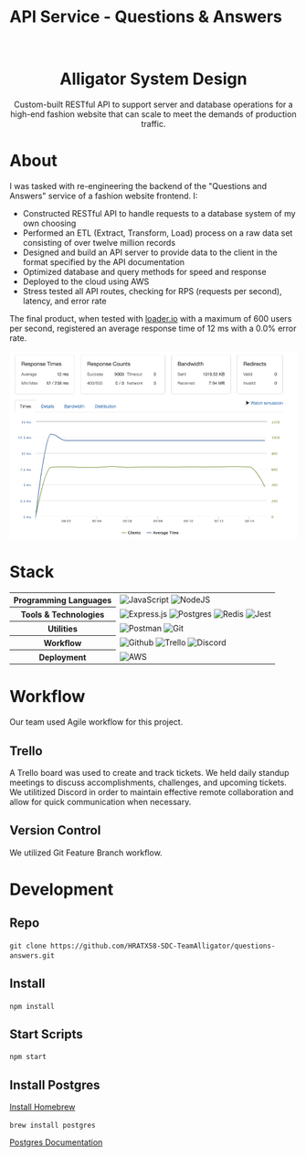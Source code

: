 # API Service - Questions & Answers
<br />
<p align="center">
  <h1 align="center">Alligator System Design</h1>

  <p align="center">
    Custom-built RESTful API to support server and database operations for a high-end fashion website that can scale to meet the demands of production traffic.

# About
I was tasked with re-engineering the backend of the "Questions and Answers" service of a fashion website frontend. I:
  * Constructed RESTful API to handle requests to a database system of my own choosing
  * Performed an ETL (Extract, Transform, Load) process on a raw data set consisting of over twelve million records
  * Designed and build an API server to provide data to the client in the format specified by the API documentation
  * Optimized database and query methods for speed and response
  * Deployed to the cloud using AWS
  * Stress tested all API routes, checking for RPS (requests per second), latency, and error rate

The final product, when tested with <a href="https://loader.io">loader.io</a> with a maximum of 600 users per second, registered an average response time of 12 ms with a 0.0% error rate.

![](./loaderData.png)


# Stack

<table>
  <tbody>
    <tr>
      <th>Programming Languages</th>
      <td>
        <img alt="JavaScript" src="https://img.shields.io/badge/javascript%20-%23323330.svg?&style=for-the-badge&logo=javascript&logoColor=%23F7DF1E" />
        <img alt="NodeJS" src="https://img.shields.io/badge/node.js-%2343853D.svg?&style=for-the-badge&logo=node.js&logoColor=white"/>
      </td>
    </tr>
    <tr>
      <th>Tools & Technologies</th>
      <td>
        <img alt="Express.js" src="https://img.shields.io/badge/express.js-%23404d59.svg?&style=for-the-badge"/>
        <img alt="Postgres" src ="https://img.shields.io/badge/postgres-%23316192.svg?&style=for-the-badge&logo=postgresql&logoColor=white"/>
        <img alt="Redis" src="https://img.shields.io/badge/redis-%23DD0031.svg?style=for-the-badge&logo=redis&logoColor=white">
        <img alt="Jest" src="https://img.shields.io/badge/-jest-%23C21325?style=for-the-badge&logo=jest&logoColor=white">
      </td>
    </tr>
    <tr>
      <th>Utilities</th>
      <td>
        <img alt="Postman" src="https://img.shields.io/badge/Postman-FF6C37?style=for-the-badge&logo=postman&logoColor=red" />
        <img alt="Git" src="https://img.shields.io/badge/Git-F05032?style=for-the-badge&logo=git&logoColor=white" />
      </td>
    </tr>
     <tr>
      <th>Workflow</th>
      <td>
        <img alt="Github" src="https://img.shields.io/badge/GitHub-100000?style=for-the-badge&logo=github&logoColor=white"/>
        <img alt="Trello" src="https://img.shields.io/badge/Trello-%23026AA7.svg?&style=for-the-badge&logo=Trello&logoColor=white"/>
        <img alt="Discord" src="https://img.shields.io/badge/Discord-7289DA?style=for-the-badge&logo=discord&logoColor=white"/>
      </td>
    </tr>
    <tr>
      <th>Deployment</th>
      <td>
        <img alt="AWS" src="https://img.shields.io/badge/AWS-%23FF9900.svg?&style=for-the-badge&logo=amazon-aws&logoColor=white"/>
      </td>
    </tr>
  </tbody>
</table>

# Workflow
Our team used Agile workflow for this project.

## Trello
A Trello board was used to create and track tickets. We held daily standup meetings to discuss accomplishments, challenges, and upcoming tickets. We utilitized Discord in order to maintain effective remote collaboration and allow for quick communication when necessary.

## Version Control
We utilized Git Feature Branch workflow.

# Development

## Repo
`git clone https://github.com/HRATX58-SDC-TeamAlligator/questions-answers.git`

## Install
`npm install`

## Start Scripts
`npm start`

## Install Postgres
<a href="https://brew.sh/">Install Homebrew</a>

`brew install postgres`

<a href="https://www.postgresql.org/download/">Postgres Documentation</a>
